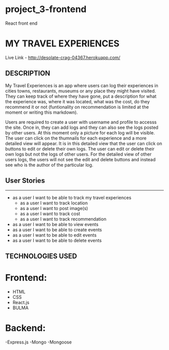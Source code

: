 # project_3-frontend

React front end

# MY TRAVEL EXPERIENCES

Live Link - http://desolate-crag-04367.herokuapp.com/

## DESCRIPTION

My Travel Experiences is an app where users can log their experiences in cities towns, restaurants, museums or any place they might have visited. They can keep track of where they have gone, put a description for what the experience was, where it was located, what was the cost, do they recommend it or not (funtionality on recommendation is limited at the moment or writing this markdown).

Users are required to create a user with username and profile to accesss the site. Once in, they can add logs and they can also see the logs posted by other users. At this moment only a picture for each log will be visible. The user can click on the thumnails for each experience and a more detailed view will appear. It is in this detailed view that the user can click on buttons to edit or delete their own logs.
The user can edit or delete their own logs but not the logs of other users. For the detailed view of other users logs, the users will not see the edit and delete buttons and instead see who is the author of the particular log.

## User Stories

---

-   as a user I want to be able to track my travel experiences
    -   as a user I want to track location
    -   as a user I want to post image(s)
    -   as a user I want to track cost
    -   as a user I want to track recommendation
-   as a user I want to be able to view events
-   as a user I want to be able to create events
-   as a user I want to be able to edit events
-   as a user I want to be able to delete events

## TECHNOLOGIES USED

# Frontend:

-   HTML
-   CSS
-   React.js
-   BULMA

# Backend:

-Express.js
-Mongo
-Mongoose
